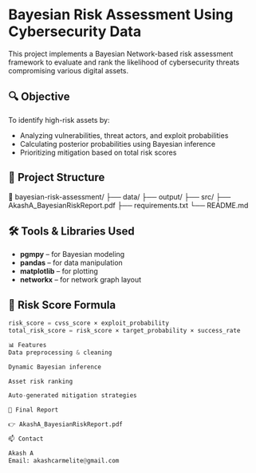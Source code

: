 # Bayesian Risk Assessment Using Cybersecurity Data

This project implements a Bayesian Network-based risk assessment framework to evaluate and rank the likelihood of cybersecurity threats compromising various digital assets.

## 🔍 Objective

To identify high-risk assets by:
- Analyzing vulnerabilities, threat actors, and exploit probabilities
- Calculating posterior probabilities using Bayesian inference
- Prioritizing mitigation based on total risk scores

## 📂 Project Structure

📁 bayesian-risk-assessment/
├── data/
├── output/
├── src/
├── AkashA_BayesianRiskReport.pdf
├── requirements.txt
└── README.md

## 🛠️ Tools & Libraries Used

- **pgmpy** – for Bayesian modeling
- **pandas** – for data manipulation
- **matplotlib** – for plotting
- **networkx** – for network graph layout

## 🚦 Risk Score Formula

```python
risk_score = cvss_score × exploit_probability
total_risk_score = risk_score × target_probability × success_rate

📊 Features
Data preprocessing & cleaning

Dynamic Bayesian inference

Asset risk ranking

Auto-generated mitigation strategies

📎 Final Report

👉 AkashA_BayesianRiskReport.pdf 

📫 Contact

Akash A
Email: akashcarmelite@gmail.com
